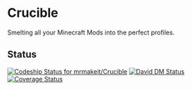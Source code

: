 # Crucible
Smelting all your Minecraft Mods into the perfect profiles.

## Status
[![Codeship Status for mrmakeit/Crucible](https://codeship.com/projects/8a45a930-92cd-0132-c24c-66933f4492d6/status?branch=master)](https://codeship.com/projects/62011)
[![David DM Status](https://david-dm.org/mrmakeit/Crucible.svg)](https://david-dm.org/mrmakeit/Crucible)
[![Coverage Status](https://coveralls.io/repos/mrmakeit/Crucible/badge.svg?branch=coverage)](https://coveralls.io/r/mrmakeit/Crucible?branch=coverage)
